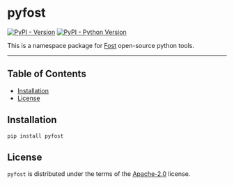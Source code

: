 # pyfost

[![PyPI - Version](https://img.shields.io/pypi/v/pyfost.svg)](https://pypi.org/project/pyfost)
[![PyPI - Python Version](https://img.shields.io/pypi/pyversions/pyfost.svg)](https://pypi.org/project/pyfost)

This is a namespace package for [Fost](https://fost.studio/) open-source python tools.

-----

## Table of Contents

- [Installation](#installation)
- [License](#license)

## Installation

```console
pip install pyfost
```

## License

`pyfost` is distributed under the terms of the [Apache-2.0](https://spdx.org/licenses/Apache-2.0.html) license.
